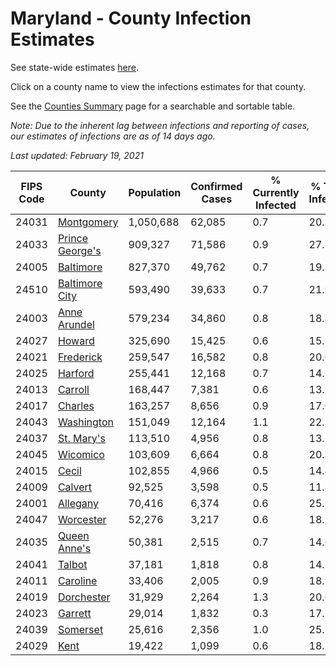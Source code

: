 # Maryland - County Infection Estimates

See state-wide estimates [here](/infections/us-md).

Click on a county name to view the infections estimates for that county.

See the [Counties Summary](/infections/summary-counties) page for a searchable and sortable table.

*Note: Due to the inherent lag between infections and reporting of cases, our estimates of infections are as of 14 days ago.*

*Last updated: February 19, 2021*

|   FIPS Code |                             County |   Population |   Confirmed Cases |   % Currently Infected |   % Total Infected |
|-------------|------------------------------------|--------------|-------------------|------------------------|--------------------|
|       24031 |           [Montgomery](montgomery) |    1,050,688 |            62,085 |                    0.7 |               20.2 |
|       24033 | [Prince George's](prince-george's) |      909,327 |            71,586 |                    0.9 |               27.8 |
|       24005 |             [Baltimore](baltimore) |      827,370 |            49,762 |                    0.7 |               19.3 |
|       24510 |   [Baltimore City](baltimore-city) |      593,490 |            39,633 |                    0.7 |               21.9 |
|       24003 |       [Anne Arundel](anne-arundel) |      579,234 |            34,860 |                    0.8 |               18.8 |
|       24027 |                   [Howard](howard) |      325,690 |            15,425 |                    0.6 |               15.2 |
|       24021 |             [Frederick](frederick) |      259,547 |            16,582 |                    0.8 |               20.0 |
|       24025 |                 [Harford](harford) |      255,441 |            12,168 |                    0.7 |               14.1 |
|       24013 |                 [Carroll](carroll) |      168,447 |             7,381 |                    0.6 |               13.9 |
|       24017 |                 [Charles](charles) |      163,257 |             8,656 |                    0.9 |               17.0 |
|       24043 |           [Washington](washington) |      151,049 |            12,164 |                    1.1 |               22.5 |
|       24037 |           [St. Mary's](st.-mary's) |      113,510 |             4,956 |                    0.8 |               13.2 |
|       24045 |               [Wicomico](wicomico) |      103,609 |             6,664 |                    0.8 |               20.7 |
|       24015 |                     [Cecil](cecil) |      102,855 |             4,966 |                    0.5 |               14.4 |
|       24009 |                 [Calvert](calvert) |       92,525 |             3,598 |                    0.5 |               11.8 |
|       24001 |               [Allegany](allegany) |       70,416 |             6,374 |                    0.6 |               25.3 |
|       24047 |             [Worcester](worcester) |       52,276 |             3,217 |                    0.6 |               18.1 |
|       24035 |       [Queen Anne's](queen-anne's) |       50,381 |             2,515 |                    0.7 |               14.6 |
|       24041 |                   [Talbot](talbot) |       37,181 |             1,818 |                    0.8 |               14.2 |
|       24011 |               [Caroline](caroline) |       33,406 |             2,005 |                    0.9 |               18.9 |
|       24019 |           [Dorchester](dorchester) |       31,929 |             2,264 |                    1.3 |               20.6 |
|       24023 |                 [Garrett](garrett) |       29,014 |             1,832 |                    0.3 |               17.1 |
|       24039 |               [Somerset](somerset) |       25,616 |             2,356 |                    1.0 |               25.5 |
|       24029 |                       [Kent](kent) |       19,422 |             1,099 |                    0.6 |               18.5 |